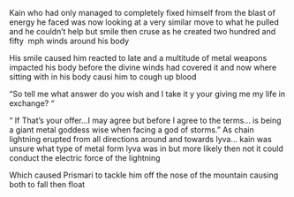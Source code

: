 
Kain who had only managed to completely fixed himself from the blast of energy he faced was now looking at a very similar move to what he pulled and he couldn’t help but smile then cruse as he created two hundred and fifty  mph winds around his body 

His smile caused him reacted to late and a multitude of metal weapons impacted his body before the divine winds had covered it and now where sitting with in his body causi him to cough up blood 

“So tell me what answer do you wish and I take it y your giving me my life in exchange? “

“ If That’s your offer...I may agree but before I agree to the terms... is being a giant metal goddess wise when facing a god of storms.” As chain lightning erupted from all directions around and towards lyva... kain was unsure what type of metal form lyva was in but more likely then not it could conduct the electric force of the lightning 

Which caused Prismari to tackle him off the nose of the mountain causing both to fall then float